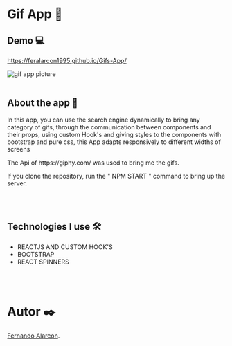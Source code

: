# Gif App 🚀

## Demo 💻

https://feralarcon1995.github.io/Gifs-App/

<img src="https://media.giphy.com/media/uB8kyYW7ya0h3bF7Kr/giphy-downsized-large.gif" alt="gif app picture"/>
<br><br>

## About the app 📄

 <p>In this app, you can use the search engine dynamically to bring any category of gifs, through the communication between components and their props, using custom Hook's and giving styles to the components with bootstrap and pure css, this App adapts responsively to different widths of screens</p>

 <p> The Api of https://giphy.com/ was used to bring me the gifs.</p>

 <p>If you clone the repository, run the " NPM START " command to bring up the server.</p>

 <br><br>

## Technologies I use 🛠️
<ul>
<li>REACTJS AND CUSTOM HOOK'S</li>
<li>BOOTSTRAP</li>
<li>REACT SPINNERS</li>
</ul>
<br><br>


# Autor ✒️

<a href="https://www.linkedin.com/in/feralarcon1995/" target="_blank">Fernando Alarcon</a>.
